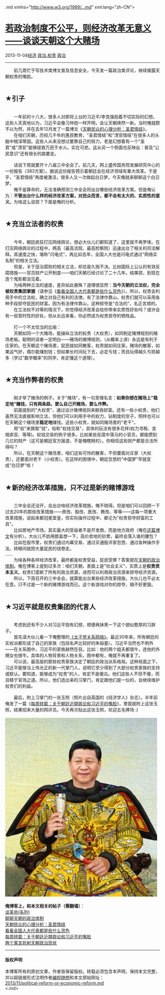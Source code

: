 <!DOCTYPE.md>
.md xmlns="http://www.w3.org/1999/...md" xml:lang="zh-CN">
<head>
<meta http-equiv="Content-Type" content="text.md; charset=utf-8" />
<meta name="generator" content="Python script by program.think@gmail.com" />
<meta name="provider" content="program-think.blogspot.com" />
<link type="text/css" rel="stylesheet" href="../../css/program-think.css" />
<title>若政治制度不公平，则经济改革无意义——谈谈天朝这个大赌场 - 编程随想的博客</title>
</head>
<body>
<div id="main" style="width:100%;">
<h1><a href="../../index.md" title="回到首页">若政治制度不公平，则经济改革无意义——谈谈天朝这个大赌场</a></h1>
<div class="post-info"><span class="date-header">2013-11-04</span><a href="../../tags/E7BB8FE6B58E.md" class="tag">经济</a> <a href="../../tags/E694BFE6B2BB.E69D83E8B4B5.md" class="tag">政治.权贵</a> <a href="../../tags/E694BFE6B2BB.md" class="tag">政治</a> </div>
<hr>
<div class="post">
&#12288;&#12288;前几周忙于写技术类博文普及信息安全，今天发一篇政治类评论，继续揭露天朝权贵的嘴脸。<br /><br /><h2>★引子</h2><br />&#12288;&#12288;一年前的十八大，很多人对即将上台的习近平/李克强抱着不切实际的幻想。这些人天真地以为，习近平会像习仲勋一样开明，会让天朝焕然一新。当时俺就颇不以为然，并在去年12月发了一篇博文《<a href="../../2012/12/emperor-complex.md">天朝民众的心理分析：圣君情结</a>》。<br />&#12288;&#12288;在咱们天朝，历经几千年的愚民教育，"圣君情结"和"清官情结"在很多人的头脑中根深蒂固。这些人从来没想过要靠自己的努力，老是幻想着有一个"圣君"或"清官"能够拯救万民于水火。实在可悲。这从另一个侧面也反映出：普及"公民意识"还有很长的路要走。<br /><br />&#12288;&#12288;话说下周就要开十八届三中全会了。前几天，网上盛传国务院发展研究中心的一份报告（383方案）。据说这份报告预示着朝廷会在经济领域有重大改革。于是乎，"圣君情结"再度被激活，很多人又一次做起白日梦。今天俺就来聊聊这个白日梦。<br />&#12288;&#12288;俺不是算命的，无法准确预测三中全会将出台哪些经济改革方案。但是俺认为：<b>不管出台什么样的经济改革方案，对民众而言，都不会有太大的、实质性的意义</b>。为啥这么说捏？下面是俺的分析。<a name='more'></a><!--program-think--><br /><br /><h2>★充当立法者的权贵</h2><br />&#12288;&#12288;今年，朝廷疯狂打压网络舆论，想必大伙儿们都知道了，这里就不再罗嗦。在打压网络舆论的过程中，两高（最高法院、最高检察院）迅速出台了相关的司法解释。其速度之快，堪称"闪电式"。再比如去年，全国人大也是闪电式通过"网络实名制"的相关立法。<br />&#12288;&#12288;但是，关于惩治腐败的相关立法，却总是久拖不决。比如国际上公认的有效反腐措施——官员财产公开制度——咱们天朝已经讨论了二十几年。结果捏，到现在连个鬼影都没见着。<br />&#12288;&#12288;为啥两种立法的速度，差异如此悬殊？道理很显然：<b>当今天朝的立法权，完全被权贵集团掌握</b>（请参见《<a href="../../2012/03/national-people-congress.md">看看全国人大代表都是些什么货色</a>》）。所以，权贵会利用手中的立法权，确立对自己有利的法律。有了法律作靠山，权贵们就可以采用各种手段掠夺屁民的财富。因为有法律作靠山，这种掠夺是"合法的"、名正言顺的。<br />&#12288;&#12288;在立法权不对等的情况下，你觉得经济改革会给你带来实质性好处吗？或许会有一些暂时性的好处，但从长远来看，你必然成为权贵掠夺的牺牲品。<br /><br />&#12288;&#12288;打一个不太恰当的比喻：<br />&#12288;&#12288;天朝如同一个大赌场，能操纵立法的权贵（大权贵），如同制定赌博规则的赌场老板。聪明的读者一定明白——赌场的赌博规则，（从概率上讲）永远是有利于庄家的。在天朝这个赌场里，屁民就如同散客，权贵就如同庄家。赌场的散客，如果运气好，偶尔能赚到钱；但如果长时间玩下去，必定亏钱；而且玩得越久亏损越多（学过"数学概率"的同学，肯定懂这个道理）。<br /><br /><h2>★充当作弊者的权贵</h2><br />&#12288;&#12288;刚才举了赌场的例子。关于"赌场"，有一句至理名言：<b>如果你想在赌场上"</b><b><b>稳定地</b>"赚钱，只有两条路，要么自己开赌场，要么作弊。</b><br />&#12288;&#12288;前面提到的"大权贵"，通过设计赌博规则来鲸吞财富。还有一些小权贵，他们虽然无法直接影响立法，但他们可以利用手中的权力，钻制度的空子，照样也可以在天朝这个赌场里<b>稳定地</b>赚钱。这些小权贵，就如同赌场里的"老千"。<br />&#12288;&#12288;用"权"来换取"钱"，俗称"权钱交易"，具体的玩法有很多花样(权力寻租、变相卖官、等等)。权钱交易的例子很多。比如某些反腐中落马的小官员，都能攒到几亿的财产（这可是朝廷官方报道，不是俺瞎掰的）。你相信这些财产都是合法所得吗？<br />&#12288;&#12288;所以，在天朝这个赌场里，咱们这些可怜的散客，不但要面对庄家（大权贵），还要面对老千（小权贵）。在这样的困境中，朝廷忽悠的"中国梦"早就变成"白日梦"啦！<br /><br /><h2>★新的经济改革措施，只不过是新的赌博游戏</h2><br />&#12288;&#12288;三中全会还没开，会出台啥经济改革措施，俺不晓得。但是咱们可以回顾一下过去20年的那些改革措施——房改、股改、医改、教改、等等——这每一项重大改革措施，说起来都冠冕堂皇，但实际操作过程中，都沦为"权贵掠夺财富的工具"。<br />&#12288;&#12288;比如房地产市场，其实最大的受益者不是开发商，而是地方政府（俺在<a href="../../2012/03/think-what-how-why.md">这篇博文</a>有分析）。大伙儿不妨用膝盖想一下，高价卖地的钞票，最终会落入谁的腰包？<br />&#12288;&#12288;比如在股市里，权贵们通过内幕交易、通过买通股评家忽悠、通过各种操作手法，转眼间就把大量屁民的钱卷走。<br />......<br />&#12288;&#12288;为啥各种各样经济改革，最终都是权贵受益，屁民受罪？答案就在<a href="../../2012/07/form-of-government-in-china.md">天朝的政治体制</a>。俺在博客上提到过多次：咱们天朝，表面上是"社会主义"，实质上是<b>权贵资本主义</b>。权贵们垄断了所有的政治资源，进而可以利用政治资源来掠夺经济资源。<br />&#12288;&#12288;所以，下周召开的三中全会，就算能出台某些经济改革措施，大伙儿也不必太在意。只不过是一个新的赌博游戏而已。这个新游戏对你的掠夺，搞不好更狠。<br /><br /><h2>★习近平就是权贵集团的代言人</h2><br />&#12288;&#12288;考虑到还有不少人对习近平抱有幻想，顺便再抹黑一下这个貌似憨厚的习胖子。<br />&#12288;&#12288;首先请大伙儿看一下俺整理的<a href="../../2013/03/princelings.md">《太子党关系网络》</a>。最近30年来，所有朝廷的实权派都形成了自己的家族（包括名声比较好的朱镕基）。习近平当然也不例外——在关系图中，习近平的家族赫然在目。比如：他的两个姐夫都很牛，连他的外甥女也很牛。具体的人物背景和人物关系，图中都有，俺就不再重复了。<br />&#12288;&#12288;可以说，最高层的那些权贵家族决定了朝廷的政治派系格局。这种局面之下，习近平能够当上伟光正的新一代掌门人，说明它至少得到了大部分权贵家族的支持或默认。要知道，能够成为"权贵"的人，肯定不是傻瓜。他们这些人不但不傻，而且精于官场之道。所以，他们选出来的习掌门，肯定跟他们是一伙的，会继续维护权贵们的利益。<br /><br />&#12288;&#12288;最后，附上习掌门的一张玉照（照片出自英国的《经济学人》杂志）。半年前俺发了一篇《<a href="../../2013/06/weekly-share-53.md">每周转载：关于朝廷近期舆论和习近平的嘴脸</a>》，里面就附上这张玉照，结果招来大量的网评员。今天再次贴出这张玉照，欢迎五毛捧场 :)<br /><br /><img src="../../images/2013/11/gzNOR_TNAS-iXutvMNBS4SLG2T---KtL5km_voLKF1Hi7r64wUAIPCjetRGkCwZvMEkV8TjEeL0YOCYSAoB84aVEyadfP5FdwcaxgAS_VypCPWwaICeY_OPhLY4" alt="不见图 请翻墙"><br /><br /><b>俺博客上，和本文相关的帖子（需翻墙）</b>：<br /><a href="../../2011/12/revolution-0.md">谈革命(系列)</a><br /><a href="../../2012/07/form-of-government-in-china.md">聊聊天朝的政治体制</a><br /><a href="../../2012/12/emperor-complex.md">天朝民众的心理分析：圣君情结</a><br /><a href="../../2012/03/national-people-congress.md">看看全国人大代表都是些什么货色</a><br /><a href="../../2013/06/weekly-share-53.md">每周转载：关于朝廷近期舆论和习近平的嘴脸</a><br /><a href="../../2012/11/political-fable.md">两个寓言折射天朝政治现状</a><div class="blogger-post-footer">
</div>
<hr>
<div class="copyright">
<h4>版权声明</h4>
本博客所有的原创文章，作者皆保留版权。转载必须包含本声明，保持本文完整，并以超链接形式注明作者<a href="mailto:program.think@gmail.com">编程随想</a>和本文原始网址：<br>
<a href="2013/11/political-reform-or-economic-reform.md">2013/11/political-reform-or-economic-reform.md</a>
</div>
</div>
</body>
<.md>
